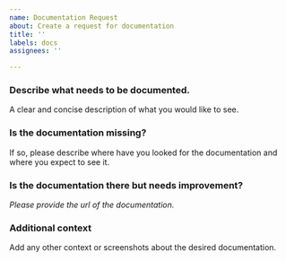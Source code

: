 ```yaml
---
name: Documentation Request
about: Create a request for documentation
title: ''
labels: docs
assignees: ''

---
```


### Describe what needs to be documented.
A clear and concise description of what you would like to see.

### Is the documentation missing?
If so, please describe where have you looked for the documentation and where you expect to see it.

### Is the documentation there but needs improvement?

*Please provide the url of the documentation.*



### Additional context
Add any other context or screenshots about the desired documentation.


